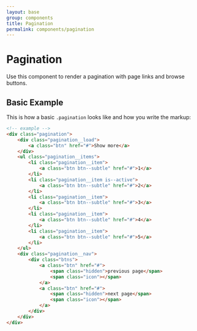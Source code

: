```yaml
---
layout: base
group: components
title: Pagination
permalink: components/pagination
---
```


# Pagination

<p class="intro">Use this component to render a pagination with page links and browse buttons.</p>

## Basic Example

This is how a basic `.pagination` looks like and how you write the markup:

```html
<!-- example -->
<div class="pagination">
    <div class="pagination__load">
        <a class="btn" href="#">Show more</a>
    </div>
    <ul class="pagination__items">
        <li class="pagination__item">
            <a class="btn btn--subtle" href="#">1</a>
        </li>
        <li class="pagination__item is--active">
            <a class="btn btn--subtle" href="#">2</a>
        </li>
        <li class="pagination__item">
            <a class="btn btn--subtle" href="#">3</a>
        </li>
        <li class="pagination__item">
            <a class="btn btn--subtle" href="#">4</a>
        </li>
        <li class="pagination__item">
            <a class="btn btn--subtle" href="#">5</a>
        </li>
    </ul>
    <div class="pagination__nav">
        <div class="btns">
            <a class="btn" href="#">
                <span class="hidden">previous page</span>
                <span class="icon"></span>
            </a>
            <a class="btn" href="#">
                <span class="hidden">next page</span>
                <span class="icon"></span>
            </a>
        </div>
    </div>
</div>
```